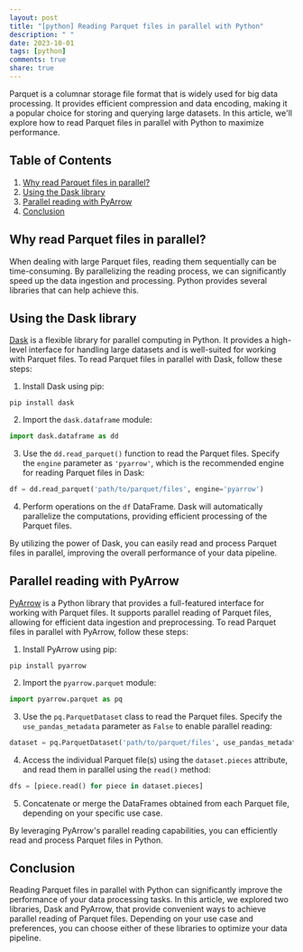 ```yaml
---
layout: post
title: "[python] Reading Parquet files in parallel with Python"
description: " "
date: 2023-10-01
tags: [python]
comments: true
share: true
---
```


Parquet is a columnar storage file format that is widely used for big data processing. It provides efficient compression and data encoding, making it a popular choice for storing and querying large datasets. In this article, we'll explore how to read Parquet files in parallel with Python to maximize performance.

## Table of Contents
1. [Why read Parquet files in parallel?](#why-read-parquet-files-in-parallel)
2. [Using the Dask library](#using-the-dask-library)
3. [Parallel reading with PyArrow](#parallel-reading-with-pyarrow)
4. [Conclusion](#conclusion)

## Why read Parquet files in parallel?

When dealing with large Parquet files, reading them sequentially can be time-consuming. By parallelizing the reading process, we can significantly speed up the data ingestion and processing. Python provides several libraries that can help achieve this.

## Using the Dask library

[Dask](https://dask.org/) is a flexible library for parallel computing in Python. It provides a high-level interface for handling large datasets and is well-suited for working with Parquet files. To read Parquet files in parallel with Dask, follow these steps:

1. Install Dask using pip:

```shell
pip install dask
```

2. Import the `dask.dataframe` module:

```python
import dask.dataframe as dd
```

3. Use the `dd.read_parquet()` function to read the Parquet files. Specify the `engine` parameter as `'pyarrow'`, which is the recommended engine for reading Parquet files in Dask:

```python
df = dd.read_parquet('path/to/parquet/files', engine='pyarrow')
```

4. Perform operations on the `df` DataFrame. Dask will automatically parallelize the computations, providing efficient processing of the Parquet files.

By utilizing the power of Dask, you can easily read and process Parquet files in parallel, improving the overall performance of your data pipeline.

## Parallel reading with PyArrow

[PyArrow](https://arrow.apache.org/docs/python) is a Python library that provides a full-featured interface for working with Parquet files. It supports parallel reading of Parquet files, allowing for efficient data ingestion and preprocessing. To read Parquet files in parallel with PyArrow, follow these steps:

1. Install PyArrow using pip:

```shell
pip install pyarrow
```

2. Import the `pyarrow.parquet` module:

```python
import pyarrow.parquet as pq
```

3. Use the `pq.ParquetDataset` class to read the Parquet files. Specify the `use_pandas_metadata` parameter as `False` to enable parallel reading:

```python
dataset = pq.ParquetDataset('path/to/parquet/files', use_pandas_metadata=False)
```

4. Access the individual Parquet file(s) using the `dataset.pieces` attribute, and read them in parallel using the `read()` method:

```python
dfs = [piece.read() for piece in dataset.pieces]
```

5. Concatenate or merge the DataFrames obtained from each Parquet file, depending on your specific use case.

By leveraging PyArrow's parallel reading capabilities, you can efficiently read and process Parquet files in Python.

## Conclusion

Reading Parquet files in parallel with Python can significantly improve the performance of your data processing tasks. In this article, we explored two libraries, Dask and PyArrow, that provide convenient ways to achieve parallel reading of Parquet files. Depending on your use case and preferences, you can choose either of these libraries to optimize your data pipeline.